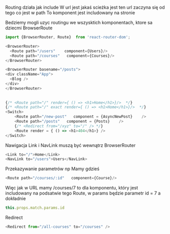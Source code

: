 

Routing działa jak include
 W url jest jakaś scieżka jest ten url zaczyna się od tego co jest w path
 To komponent jest includowany na stronie 


Bedziemy mogli uzyc routingu we wszysktich komponentach, ktore sa dziecmi BrowserRoute
```javascript
import {BrowserRouter, Route}  from 'react-router-dom';

<BrowserRouter>
  <Route path="/users"    component={Users}/>
  <Route path="/courses"   component={Courses}/>
</BrowserRouter>

<BrowserRouter basename="/posts">  
<div className="App">
  <Blog />
</div> 
</BrowserRouter>
      
      
{/* <Route path="/" render={ () => <h1>Home</h1>}/>  */}
{/* <Route path="/" exact render={ () => <h1>Home</h1>}/>  */}
<Switch>
    <Route path="/new-post"   component = {AsyncNewPost}    /> 
    <Route path="/posts"   component = {Posts}    /> 
    {/* <Redirect from="/xyz" to="/" /> */}
    <Route render = { () => <h1>404</h1>} />
</Switch>      
```

Nawigacja Link i NavLink muszą być wewnątrz BrowserRouter
```javascript
<Link to="/">Home</Link>
<NavLink to="/users">Users</NavLink>
```

Przekazywanie parametrów
np Mamy gdzieś 
```javascript
<Route path="/courses/:id"   component={Course}/>
```
Więc jak w URL mamy /courses/7
to dla komponentu, który jest includowany na podsatwie tego Route, w params będzie parametr id = 7
a dokładnie
```javascript
this.props.match.params.id
```

Redirect
```javascript
<Redirect from="/all-courses" to="/courses" />
```





